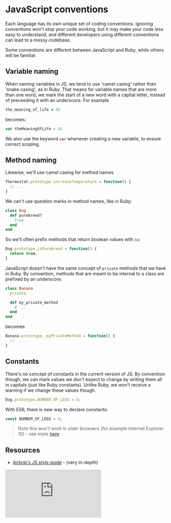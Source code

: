 # JavaScript conventions

Each language has its own unique set of coding conventions. Ignoring conventions won't stop your code working, but it may make your code less easy to understand, and different developers using different conventions can lead to a messy codebase.

Some conventions are different between JavaScript and Ruby, while others will be familiar.

## Variable naming

When naming variables in JS, we tend to use 'camel casing' rather than 'snake casing', as in Ruby. That means for variable names that are more than one word, we mark the start of a new word with a capital letter, instead of preceeding it with an underscore. For example

~~~ruby
the_meaning_of_life = 42
~~~

becomes:

~~~javascript
var theMeaningOfLife = 42
~~~

We also use the keyword `var` whenever creating a new variable, to ensure correct scoping.

## Method naming

Likewise, we'll use camel casing for method names

~~~javascript
Thermostat.prototype.increaseTemperature = function() {
  // ...
}
~~~

We can't use question marks in method names, like in Ruby:

~~~ruby
class Dog
  def purebreed?
    true
  end
end
~~~

So we'll often prefix methods that return boolean values with `is`:

~~~javascript
Dog.prototype.isPurebreed = function() {
  return true;
}
~~~

JavaScript doesn't have the same concept of `private` methods that we have in Ruby. By convention, methods that are meant to be internal to a class are prefixed by an underscore.

~~~ruby
class Banana
  private

  def my_private_method
    # ...
  end
end
~~~

becomes

~~~javascript
Banana.prototype._myPrivateMethod = function() {
  // ...
}
~~~

## Constants

There's no concept of constants in the current version of JS. By convention though, we can mark values we don't expect to change by writing them all in capitals (just like Ruby constants). Unlike Ruby, we won't receive a warning if we change these values though.

~~~javascript
Dog.prototype.NUMBER_OF_LEGS = 4;
~~~

With ES6, there is new way to declare constants:

~~~javascript
const NUMBER_OF_LEGS = 4;
~~~

> Note this won't work in older browsers (for example Internet Explorer 10) - see more [here](https://developer.mozilla.org/en/docs/Web/JavaScript/Reference/Statements/const)


## Resources

* [Airbnb's JS style guide](https://github.com/airbnb/javascript) - (very in-depth)


![Tracking pixel](https://githubanalytics.herokuapp.com/course/pills/js_conventions.md)
